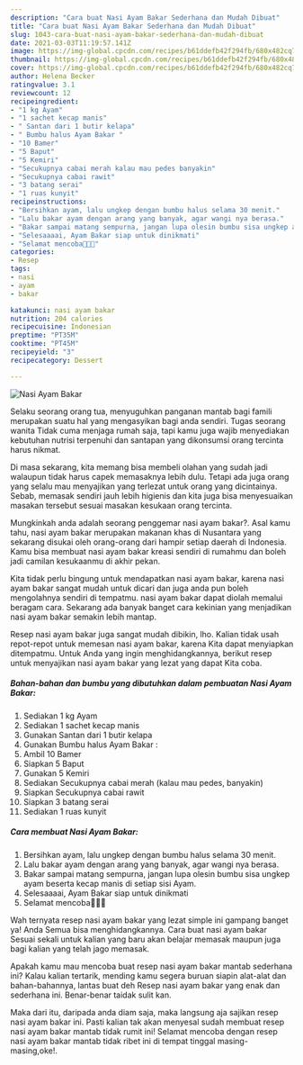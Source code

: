 ```yaml
---
description: "Cara buat Nasi Ayam Bakar Sederhana dan Mudah Dibuat"
title: "Cara buat Nasi Ayam Bakar Sederhana dan Mudah Dibuat"
slug: 1043-cara-buat-nasi-ayam-bakar-sederhana-dan-mudah-dibuat
date: 2021-03-03T11:19:57.141Z
image: https://img-global.cpcdn.com/recipes/b61ddefb42f294fb/680x482cq70/nasi-ayam-bakar-foto-resep-utama.jpg
thumbnail: https://img-global.cpcdn.com/recipes/b61ddefb42f294fb/680x482cq70/nasi-ayam-bakar-foto-resep-utama.jpg
cover: https://img-global.cpcdn.com/recipes/b61ddefb42f294fb/680x482cq70/nasi-ayam-bakar-foto-resep-utama.jpg
author: Helena Becker
ratingvalue: 3.1
reviewcount: 12
recipeingredient:
- "1 kg Ayam"
- "1 sachet kecap manis"
- " Santan dari 1 butir kelapa"
- " Bumbu halus Ayam Bakar "
- "10 Bamer"
- "5 Baput"
- "5 Kemiri"
- "Secukupnya cabai merah kalau mau pedes banyakin"
- "Secukupnya cabai rawit"
- "3 batang serai"
- "1 ruas kunyit"
recipeinstructions:
- "Bersihkan ayam, lalu ungkep dengan bumbu halus selama 30 menit."
- "Lalu bakar ayam dengan arang yang banyak, agar wangi nya berasa."
- "Bakar sampai matang sempurna, jangan lupa olesin bumbu sisa ungkep ayam beserta kecap manis di setiap sisi Ayam."
- "Selesaaaai, Ayam Bakar siap untuk dinikmati"
- "Selamat mencoba💛💛💛"
categories:
- Resep
tags:
- nasi
- ayam
- bakar

katakunci: nasi ayam bakar 
nutrition: 204 calories
recipecuisine: Indonesian
preptime: "PT35M"
cooktime: "PT45M"
recipeyield: "3"
recipecategory: Dessert

---
```



![Nasi Ayam Bakar](https://img-global.cpcdn.com/recipes/b61ddefb42f294fb/680x482cq70/nasi-ayam-bakar-foto-resep-utama.jpg)

Selaku seorang orang tua, menyuguhkan panganan mantab bagi famili merupakan suatu hal yang mengasyikan bagi anda sendiri. Tugas seorang  wanita Tidak cuma menjaga rumah saja, tapi kamu juga wajib menyediakan kebutuhan nutrisi terpenuhi dan santapan yang dikonsumsi orang tercinta harus nikmat.

Di masa  sekarang, kita memang bisa membeli olahan yang sudah jadi walaupun tidak harus capek memasaknya lebih dulu. Tetapi ada juga orang yang selalu mau menyajikan yang terlezat untuk orang yang dicintainya. Sebab, memasak sendiri jauh lebih higienis dan kita juga bisa menyesuaikan masakan tersebut sesuai masakan kesukaan orang tercinta. 



Mungkinkah anda adalah seorang penggemar nasi ayam bakar?. Asal kamu tahu, nasi ayam bakar merupakan makanan khas di Nusantara yang sekarang disukai oleh orang-orang dari hampir setiap daerah di Indonesia. Kamu bisa membuat nasi ayam bakar kreasi sendiri di rumahmu dan boleh jadi camilan kesukaanmu di akhir pekan.

Kita tidak perlu bingung untuk mendapatkan nasi ayam bakar, karena nasi ayam bakar sangat mudah untuk dicari dan juga anda pun boleh mengolahnya sendiri di tempatmu. nasi ayam bakar dapat diolah memalui beragam cara. Sekarang ada banyak banget cara kekinian yang menjadikan nasi ayam bakar semakin lebih mantap.

Resep nasi ayam bakar juga sangat mudah dibikin, lho. Kalian tidak usah repot-repot untuk memesan nasi ayam bakar, karena Kita dapat menyiapkan ditempatmu. Untuk Anda yang ingin menghidangkannya, berikut resep untuk menyajikan nasi ayam bakar yang lezat yang dapat Kita coba.

<!--inarticleads1-->

##### Bahan-bahan dan bumbu yang dibutuhkan dalam pembuatan Nasi Ayam Bakar:

1. Sediakan 1 kg Ayam
1. Sediakan 1 sachet kecap manis
1. Gunakan  Santan dari 1 butir kelapa
1. Gunakan  Bumbu halus Ayam Bakar :
1. Ambil 10 Bamer
1. Siapkan 5 Baput
1. Gunakan 5 Kemiri
1. Sediakan Secukupnya cabai merah (kalau mau pedes, banyakin)
1. Siapkan Secukupnya cabai rawit
1. Siapkan 3 batang serai
1. Sediakan 1 ruas kunyit




<!--inarticleads2-->

##### Cara membuat Nasi Ayam Bakar:

1. Bersihkan ayam, lalu ungkep dengan bumbu halus selama 30 menit.
1. Lalu bakar ayam dengan arang yang banyak, agar wangi nya berasa.
1. Bakar sampai matang sempurna, jangan lupa olesin bumbu sisa ungkep ayam beserta kecap manis di setiap sisi Ayam.
1. Selesaaaai, Ayam Bakar siap untuk dinikmati
1. Selamat mencoba💛💛💛




Wah ternyata resep nasi ayam bakar yang lezat simple ini gampang banget ya! Anda Semua bisa menghidangkannya. Cara buat nasi ayam bakar Sesuai sekali untuk kalian yang baru akan belajar memasak maupun juga bagi kalian yang telah jago memasak.

Apakah kamu mau mencoba buat resep nasi ayam bakar mantab sederhana ini? Kalau kalian tertarik, mending kamu segera buruan siapin alat-alat dan bahan-bahannya, lantas buat deh Resep nasi ayam bakar yang enak dan sederhana ini. Benar-benar taidak sulit kan. 

Maka dari itu, daripada anda diam saja, maka langsung aja sajikan resep nasi ayam bakar ini. Pasti kalian tak akan menyesal sudah membuat resep nasi ayam bakar mantab tidak rumit ini! Selamat mencoba dengan resep nasi ayam bakar mantab tidak ribet ini di tempat tinggal masing-masing,oke!.


